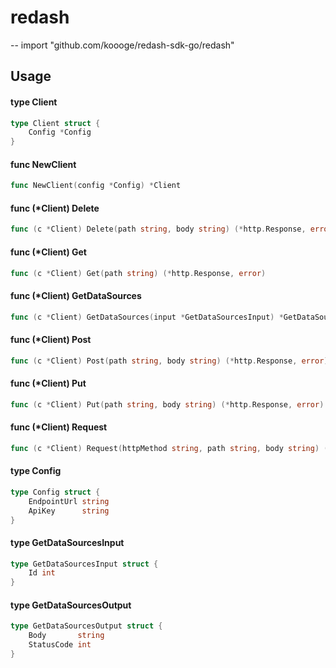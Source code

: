 # redash
--
    import "github.com/koooge/redash-sdk-go/redash"


## Usage

#### type Client

```go
type Client struct {
	Config *Config
}
```


#### func  NewClient

```go
func NewClient(config *Config) *Client
```

#### func (*Client) Delete

```go
func (c *Client) Delete(path string, body string) (*http.Response, error)
```

#### func (*Client) Get

```go
func (c *Client) Get(path string) (*http.Response, error)
```

#### func (*Client) GetDataSources

```go
func (c *Client) GetDataSources(input *GetDataSourcesInput) *GetDataSourcesOutput
```

#### func (*Client) Post

```go
func (c *Client) Post(path string, body string) (*http.Response, error)
```

#### func (*Client) Put

```go
func (c *Client) Put(path string, body string) (*http.Response, error)
```

#### func (*Client) Request

```go
func (c *Client) Request(httpMethod string, path string, body string) (*http.Response, error)
```

#### type Config

```go
type Config struct {
	EndpointUrl string
	ApiKey      string
}
```


#### type GetDataSourcesInput

```go
type GetDataSourcesInput struct {
	Id int
}
```


#### type GetDataSourcesOutput

```go
type GetDataSourcesOutput struct {
	Body       string
	StatusCode int
}
```
